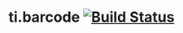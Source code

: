 ti.barcode [![Build Status](https://travis-ci.org/appcelerator-modules/ti.barcode.svg)](https://travis-ci.org/appcelerator-modules/ti.barcode)
=======
